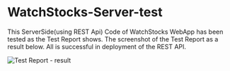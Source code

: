 # WatchStocks-Server-test

This ServerSide(using REST Api) Code of WatchStocks WebApp has been tested as the Test Report shows.
The screenshot of the Test Report as a result below.
All is successful in deployment of the REST API.

![Test Report - result](https://user-images.githubusercontent.com/40337094/95685951-f2b9e080-0c35-11eb-984c-d65debfc9cb5.png)
